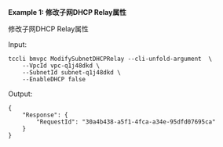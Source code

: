 **Example 1: 修改子网DHCP Relay属性**

修改子网DHCP Relay属性

Input: 

```
tccli bmvpc ModifySubnetDHCPRelay --cli-unfold-argument  \
    --VpcId vpc-q1j48dkd \
    --SubnetId subnet-q1j48dkd \
    --EnableDHCP false
```

Output: 
```
{
    "Response": {
        "RequestId": "30a4b438-a5f1-4fca-a34e-95dfd07695ca"
    }
}
```

